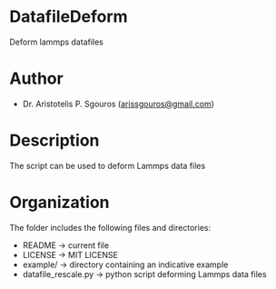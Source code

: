 # DatafileDeform
Deform lammps datafiles

# Author
- Dr. Aristotelis P. Sgouros (arissgouros@gmail.com)

# Description
The script can be used to deform Lammps data files

# Organization
The folder includes the following files and directories:
 - README              -> current file
 - LICENSE             -> MIT LICENSE
 - example/            -> directory containing an indicative example
 - datafile_rescale.py -> python script deforming Lammps data files
